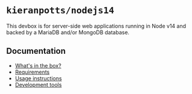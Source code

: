 # `kieranpotts/nodejs14`

This devbox is for server-side web applications running in Node v14 and backed by a MariaDB and/or MongoDB database.

## Documentation

- [What's in the box?](//github.com/kieranpotts/devboxes/blob/latest/dev/boxes/nodejs14/docs/stack.md)
- [Requirements](//github.com/kieranpotts/devboxes/blob/latest/dev/boxes/nodejs14/docs/requirements.md)
- [Usage instructions](//github.com/kieranpotts/devboxes/blob/latest/dev/boxes/nodejs14/docs/usage.md)
- [Development tools](//github.com/kieranpotts/devboxes/blob/latest/dev/boxes/nodejs14/docs/devtools.md)
